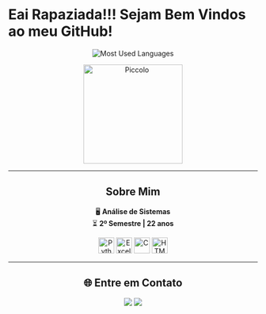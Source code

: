 # Eai Rapaziada!!! Sejam Bem Vindos ao meu GitHub!

<div align="center">
  
![Most Used Languages](https://github-readme-stats.vercel.app/api/top-langs/?username=Mrocha2002&theme=radical&layout=compact&card_width=400)

</div>

<div align="center">
  <img src="https://i.redd.it/2uha1pm7gbt91.gif" alt="Piccolo" width="200"/>
</div>

---
<div align="center">

## Sobre Mim

🖥️ **Análise de Sistemas**  
⏳ **2º Semestre | 22 anos**  


  <img src="https://img.icons8.com/color/32/000000/python--v1.png" alt="Python" width="32"/>
  <img src="https://img.icons8.com/color/32/000000/microsoft-excel-2019.png" alt="Excel" width="32"/>
  <img src="https://img.icons8.com/color/32/000000/c-programming.png" alt="C" width="32"/>
  <img src="https://img.icons8.com/color/32/000000/html-5.png" alt="HTML" width="32"/>
</div>

---
<div align="center">

## 🌐 Entre em Contato


  <a href="https://www.linkedin.com/in/matheus-rocha-894921266/" target="_blank"><img src="https://img.shields.io/badge/-LinkedIn-%230077B5?style=for-the-badge&logo=linkedin&logoColor=white" target="_blank"></a>
  <a href="https://www.instagram.com/m_roccha_?igsh=MTd0Z2dtcDQ4cXJlag==" target="_blank"><img src="https://img.shields.io/badge/-Instagram-%23E1306C?style=for-the-badge&logo=instagram&logoColor=white" target="_blank"></a>
</div>
